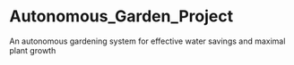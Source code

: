 # Autonomous_Garden_Project
An autonomous gardening system for effective water savings and maximal plant growth
